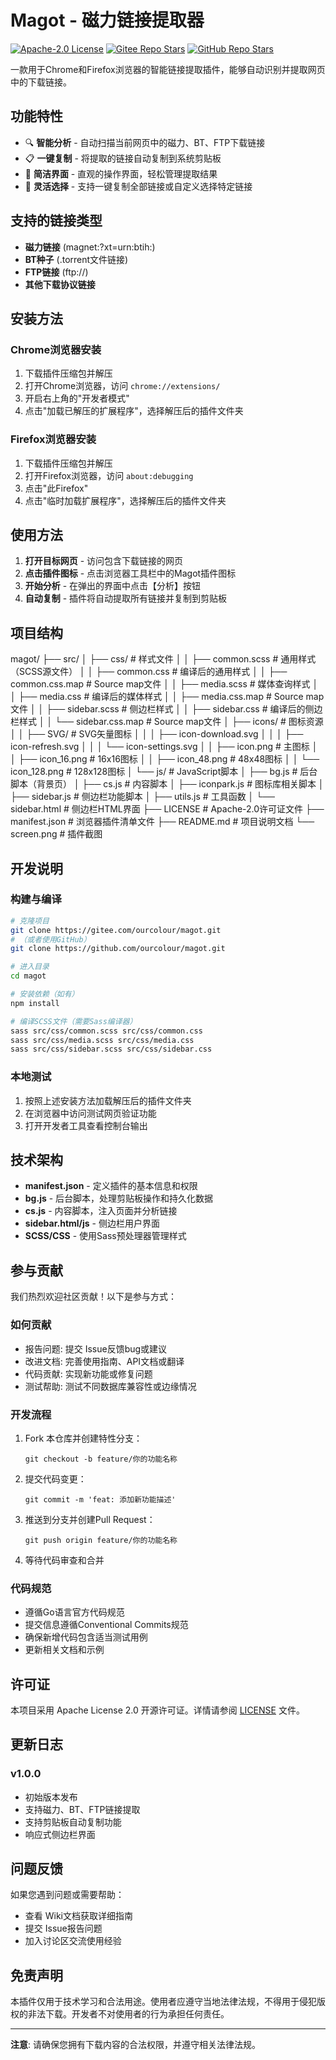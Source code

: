 # Magot - 磁力链接提取器

[![Apache-2.0 License](https://img.shields.io/badge/License-Apache%202.0-blue.svg)](https://opensource.org/licenses/Apache-2.0)
[![Gitee Repo Stars](https://img.shields.io/github/stars/ourcolour/GenDict?style=flat&logo=gitee)](https://gitee.com/ourcolour/magot)
[![GitHub Repo Stars](https://img.shields.io/github/stars/ourcolour/GenDict?style=flat&logo=github)](https://github.com/ourcolour/magot)

一款用于Chrome和Firefox浏览器的智能链接提取插件，能够自动识别并提取网页中的下载链接。

## 功能特性

- 🔍 **智能分析** - 自动扫描当前网页中的磁力、BT、FTP下载链接
- 📋 **一键复制** - 将提取的链接自动复制到系统剪贴板
- 🎯 **简洁界面** - 直观的操作界面，轻松管理提取结果
- 🔄 **灵活选择** - 支持一键复制全部链接或自定义选择特定链接

## 支持的链接类型

- **磁力链接** (magnet:?xt=urn:btih:)
- **BT种子** (.torrent文件链接)
- **FTP链接** (ftp://)
- **其他下载协议链接**

## 安装方法

### Chrome浏览器安装

1. 下载插件压缩包并解压
2. 打开Chrome浏览器，访问 `chrome://extensions/`
3. 开启右上角的"开发者模式"
4. 点击"加载已解压的扩展程序"，选择解压后的插件文件夹

### Firefox浏览器安装

1. 下载插件压缩包并解压
2. 打开Firefox浏览器，访问 `about:debugging`
3. 点击"此Firefox"
4. 点击"临时加载扩展程序"，选择解压后的插件文件夹

## 使用方法

1. **打开目标网页** - 访问包含下载链接的网页
2. **点击插件图标** - 点击浏览器工具栏中的Magot插件图标
3. **开始分析** - 在弹出的界面中点击【分析】按钮
4. **自动复制** - 插件将自动提取所有链接并复制到剪贴板

## 项目结构

magot/
├── src/
│ ├── css/ # 样式文件
│ │ ├── common.scss # 通用样式（SCSS源文件）
│ │ ├── common.css # 编译后的通用样式
│ │ ├── common.css.map # Source map文件
│ │ ├── media.scss # 媒体查询样式
│ │ ├── media.css # 编译后的媒体样式
│ │ ├── media.css.map # Source map文件
│ │ ├── sidebar.scss # 侧边栏样式
│ │ ├── sidebar.css # 编译后的侧边栏样式
│ │ └── sidebar.css.map # Source map文件
│ ├── icons/ # 图标资源
│ │ ├── SVG/ # SVG矢量图标
│ │ │ ├── icon-download.svg
│ │ │ ├── icon-refresh.svg
│ │ │ └── icon-settings.svg
│ │ ├── icon.png # 主图标
│ │ ├── icon_16.png # 16x16图标
│ │ ├── icon_48.png # 48x48图标
│ │ └── icon_128.png # 128x128图标
│ └── js/ # JavaScript脚本
│ ├── bg.js # 后台脚本（背景页）
│ ├── cs.js # 内容脚本
│ ├── iconpark.js # 图标库相关脚本
│ ├── sidebar.js # 侧边栏功能脚本
│ ├── utils.js # 工具函数
│ └── sidebar.html # 侧边栏HTML界面
├── LICENSE # Apache-2.0许可证文件
├── manifest.json # 浏览器插件清单文件
├── README.md # 项目说明文档
└── screen.png # 插件截图

## 开发说明

### 构建与编译

```bash
# 克隆项目
git clone https://gitee.com/ourcolour/magot.git
# （或者使用GitHub）
git clone https://github.com/ourcolour/magot.git

# 进入目录
cd magot

# 安装依赖（如有）
npm install

# 编译SCSS文件（需要Sass编译器）
sass src/css/common.scss src/css/common.css
sass src/css/media.scss src/css/media.css
sass src/css/sidebar.scss src/css/sidebar.css
```

### 本地测试

1. 按照上述安装方法加载解压后的插件文件夹
2. 在浏览器中访问测试网页验证功能
3. 打开开发者工具查看控制台输出

## 技术架构

- **manifest.json** - 定义插件的基本信息和权限
- **bg.js** - 后台脚本，处理剪贴板操作和持久化数据
- **cs.js** - 内容脚本，注入页面并分析链接
- **sidebar.html/js** - 侧边栏用户界面
- **SCSS/CSS** - 使用Sass预处理器管理样式

## 参与贡献

我们热烈欢迎社区贡献！以下是参与方式：

### 如何贡献

- 报告问题: 提交 Issue反馈bug或建议
- 改进文档: 完善使用指南、API文档或翻译
- 代码贡献: 实现新功能或修复问题
- 测试帮助: 测试不同数据库兼容性或边缘情况

### 开发流程

1. Fork 本仓库并创建特性分支：
    ```shell
    git checkout -b feature/你的功能名称
    ```
2. 提交代码变更：
    ```shell
    git commit -m 'feat: 添加新功能描述'
    ```
3. 推送到分支并创建Pull Request：
    ```shell
    git push origin feature/你的功能名称
    ```
4. 等待代码审查和合并

### 代码规范

- 遵循Go语言官方代码规范
- 提交信息遵循Conventional Commits规范
- 确保新增代码包含适当测试用例
- 更新相关文档和示例

## 许可证

本项目采用 Apache License 2.0 开源许可证。详情请参阅 [LICENSE](LICENSE) 文件。

## 更新日志

### v1.0.0

- 初始版本发布
- 支持磁力、BT、FTP链接提取
- 支持剪贴板自动复制功能
- 响应式侧边栏界面

## 问题反馈

如果您遇到问题或需要帮助：

- 查看 Wiki文档获取详细指南
- 提交 Issue报告问题
- 加入讨论区交流使用经验

## 免责声明

本插件仅用于技术学习和合法用途。使用者应遵守当地法律法规，不得用于侵犯版权的非法下载。开发者不对使用者的行为承担任何责任。

---

**注意**: 请确保您拥有下载内容的合法权限，并遵守相关法律法规。

